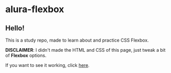 # alura-flexbox

## Hello!

This is a study repo, made to learn about and practice CSS Flexbox.

**DISCLAIMER**: I didn't made the HTML and CSS of this page, just tweak a bit of **Flexbox** options.

If you want to see it working, click [here](https://magnic0.github.io/alura-flexbox).
